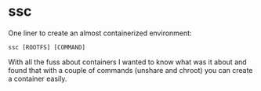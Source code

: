 # ssc

One liner to create an almost containerized environment:

```
ssc [ROOTFS] [COMMAND]
```

With all the fuss about containers I wanted to know what was it about and found
that with a couple of commands (unshare and chroot) you can create a container
easily.

